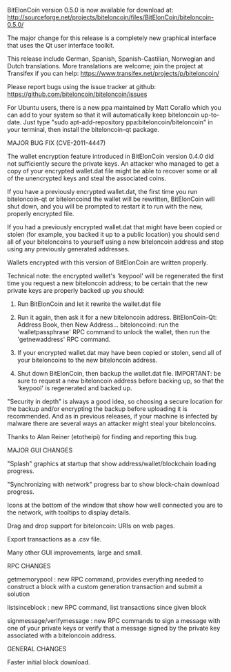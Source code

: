 BitElonCoin version 0.5.0 is now available for download at:
http://sourceforge.net/projects/biteloncoin/files/BitElonCoin/biteloncoin-0.5.0/

The major change for this release is a completely new graphical interface that uses the Qt user interface toolkit.

This release include German, Spanish, Spanish-Castilian, Norwegian and Dutch translations. More translations are welcome; join the project at Transifex if you can help:
https://www.transifex.net/projects/p/biteloncoin/

Please report bugs using the issue tracker at github:
https://github.com/biteloncoin/biteloncoin/issues

For Ubuntu users, there is a new ppa maintained by Matt Corallo which you can add to your system so that it will automatically keep biteloncoin up-to-date.  Just type "sudo apt-add-repository ppa:biteloncoin/biteloncoin" in your terminal, then install the biteloncoin-qt package.

MAJOR BUG FIX  (CVE-2011-4447)

The wallet encryption feature introduced in BitElonCoin version 0.4.0 did not sufficiently secure the private keys. An attacker who
managed to get a copy of your encrypted wallet.dat file might be able to recover some or all of the unencrypted keys and steal the
associated coins.

If you have a previously encrypted wallet.dat, the first time you run biteloncoin-qt or biteloncoind the wallet will be rewritten, BitElonCoin will
shut down, and you will be prompted to restart it to run with the new, properly encrypted file.

If you had a previously encrypted wallet.dat that might have been copied or stolen (for example, you backed it up to a public
location) you should send all of your biteloncoins to yourself using a new biteloncoin address and stop using any previously generated addresses.

Wallets encrypted with this version of BitElonCoin are written properly.

Technical note: the encrypted wallet's 'keypool' will be regenerated the first time you request a new biteloncoin address; to be certain that the
new private keys are properly backed up you should:

1. Run BitElonCoin and let it rewrite the wallet.dat file

2. Run it again, then ask it for a new biteloncoin address.
BitElonCoin-Qt: Address Book, then New Address...
biteloncoind: run the 'walletpassphrase' RPC command to unlock the wallet,  then run the 'getnewaddress' RPC command.

3. If your encrypted wallet.dat may have been copied or stolen, send  all of your biteloncoins to the new biteloncoin address.

4. Shut down BitElonCoin, then backup the wallet.dat file.
IMPORTANT: be sure to request a new biteloncoin address before backing up, so that the 'keypool' is regenerated and backed up.

"Security in depth" is always a good idea, so choosing a secure location for the backup and/or encrypting the backup before uploading it is recommended. And as in previous releases, if your machine is infected by malware there are several ways an attacker might steal your biteloncoins.

Thanks to Alan Reiner (etotheipi) for finding and reporting this bug.

MAJOR GUI CHANGES

"Splash" graphics at startup that show address/wallet/blockchain loading progress.

"Synchronizing with network" progress bar to show block-chain download progress.

Icons at the bottom of the window that show how well connected you are to the network, with tooltips to display details.

Drag and drop support for biteloncoin: URIs on web pages.

Export transactions as a .csv file.

Many other GUI improvements, large and small.

RPC CHANGES

getmemorypool : new RPC command, provides everything needed to construct a block with a custom generation transaction and submit a solution

listsinceblock : new RPC command, list transactions since given block

signmessage/verifymessage : new RPC commands to sign a message with one of your private keys or verify that a message signed by the private key associated with a biteloncoin address.

GENERAL CHANGES

Faster initial block download.
